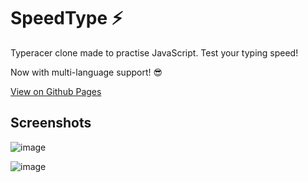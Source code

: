# SpeedType ⚡ 
Typeracer clone made to practise JavaScript. Test your typing speed!

Now with multi-language support! 😎

[View on Github Pages](https://rossw01.github.io/speed-type)

## Screenshots
![image](https://user-images.githubusercontent.com/56947241/192881621-259d0506-d7f7-41bc-aeb3-8e1fb37fb68a.png)

![image](https://user-images.githubusercontent.com/56947241/192882137-5799ec89-12e1-4d4d-8006-7b859dcd804b.png)

